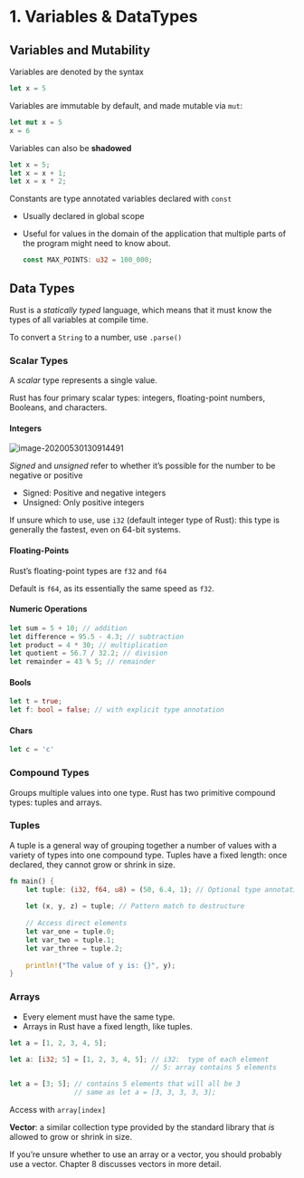 # 1. Variables & DataTypes

## Variables and Mutability

Variables are denoted by the syntax

```rust
let x = 5
```

Variables are immutable by default, and made mutable via ```mut```:

```rust
let mut x = 5
x = 6
```

Variables can also be **shadowed**

```rust
let x = 5;
let x = x + 1;
let x = x * 2;
```

Constants are type annotated variables declared with ```const```

* Usually declared in global scope

* Useful for values in the domain of the application that multiple parts of the program might need to know about.

    ```rust
    const MAX_POINTS: u32 = 100_000;
    ```

## Data Types

Rust is a *statically typed* language, which means that it must know the types of all variables at compile time. 

To convert a ```String``` to a number, use ```.parse()``` 

### Scalar Types

A *scalar* type represents a single value. 

Rust has four primary scalar types: integers, floating-point numbers, Booleans, and characters.

#### Integers

![image-20200530130914491](chapter3.assets/image-20200530130914491.png)

*Signed* and *unsigned* refer to whether it’s possible for the number to be negative or positive

*   Signed: Positive and negative integers
*   Unsigned: Only positive integers

If unsure which to use, use `i32` (default integer type of Rust): this type is generally the fastest, even on 64-bit systems. 

#### Floating-Points

Rust’s floating-point types are `f32` and `f64` 

Default is `f64`, as its essentially the same speed as `f32`.

#### Numeric Operations

```rust
let sum = 5 + 10; // addition
let difference = 95.5 - 4.3; // subtraction    
let product = 4 * 30; // multiplication
let quotient = 56.7 / 32.2; // division
let remainder = 43 % 5; // remainder
```

#### Bools

```rust
let t = true;
let f: bool = false; // with explicit type annotation
```

#### Chars

```rust
let c = 'c'
```

### Compound Types

Groups multiple values into one type. Rust has two primitive compound types: tuples and arrays.

### Tuples

A tuple is a general way of grouping together a number of values with a variety of types into one compound type. Tuples have a fixed length: once declared, they cannot grow or shrink in size.

```rust
fn main() {
    let tuple: (i32, f64, u8) = (50, 6.4, 1); // Optional type annotation
    
    let (x, y, z) = tuple; // Pattern match to destructure
    
    // Access direct elements
    let var_one = tuple.0;
    let var_two = tuple.1;
    let var_three = tuple.2;
    
    println!("The value of y is: {}", y);
}
```

### Arrays

*   Every element must have the same type. 
*   Arrays in Rust have a fixed length, like tuples.

```rust
let a = [1, 2, 3, 4, 5];

let a: [i32; 5] = [1, 2, 3, 4, 5]; // i32:  type of each element
								   // 5: array contains 5 elements

let a = [3; 5]; // contains 5 elements that will all be 3
				// same as let a = [3, 3, 3, 3, 3];
```

Access with `array[index]`

**Vector**: a similar collection type provided by the standard library that *is* allowed to grow or shrink in size. 

If you’re unsure whether to use an array or a vector, you should probably use a vector. Chapter 8 discusses vectors in more detail.